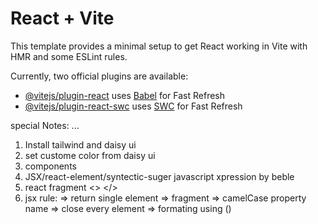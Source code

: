 # React + Vite

This template provides a minimal setup to get React working in Vite with HMR and some ESLint rules.

Currently, two official plugins are available:

- [@vitejs/plugin-react](https://github.com/vitejs/vite-plugin-react/blob/main/packages/plugin-react/README.md) uses [Babel](https://babeljs.io/) for Fast Refresh
- [@vitejs/plugin-react-swc](https://github.com/vitejs/vite-plugin-react-swc) uses [SWC](https://swc.rs/) for Fast Refresh


special Notes:
...
1. Install tailwind and daisy ui
2. set custome color from daisy ui
3. components
4. JSX/react-element/syntectic-suger javascript xpression by beble
5. react fragment <> </> 
6. jsx rule: => return single element => fragment => camelCase property name => close every element => formating using ()
